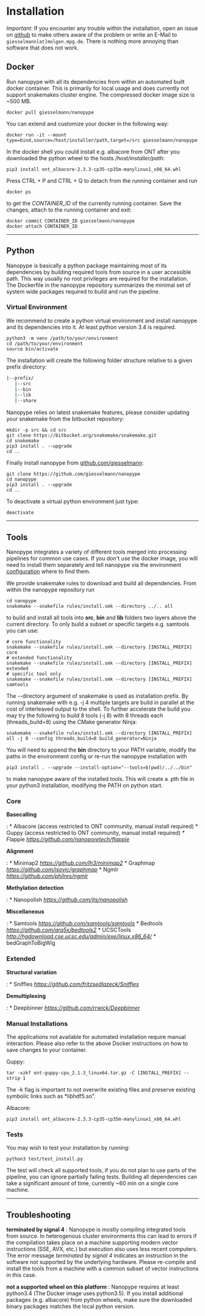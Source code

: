 # Installation

*Important*: If you encounter any trouble within the installation, open an issue on [github](https://github.com/giesselmann/nanopype/issues) to make others aware of the problem or write an E-Mail to ```giesselmann[at]molgen.mpg.de```. There is nothing more annoying than software that does not work.

## Docker

Run nanopype with all its dependencies from within an automated built docker container. This is primarily for local usage and does currently not support snakemakes cluster engine. The compressed docker image size is ~500 MB.

    docker pull giesselmann/nanopype

You can extend and customize your docker in the following way:

    docker run -it --mount type=bind,source=/host/installer/path,target=/src giesselmann/nanopype

In the docker shell you could install e.g. albacore from ONT after you downloaded the python wheel to the hosts */host/installer/path*:

    pip3 install ont_albacore-2.3.3-cp35-cp35m-manylinux1_x86_64.whl

Press CTRL + P and CTRL + Q to detach from the running container and run

    docker ps

to get the *CONTAINER_ID* of the currently running container. Save the changes, attach to the running container and exit:

    docker commit CONTAINER_ID giesselmann/nanopype
    docker attach CONTAINER_ID

***
## Python

Nanopype is basically a python package maintaining most of its dependencies by building required tools from source in a user accessible path. This way usually no root privileges are required for the installation. The Dockerfile in the nanopype repository summarizes the minimal set of system wide packages required to build and run the pipeline.

### Virtual Environment
We recommend to create a python virtual environment and install nanopype and its dependencies into it. At least python version 3.4 is required.

    python3 -m venv /path/to/your/environment
    cd /path/to/your/environment
    source bin/activate

The installation will create the following folder structure relative to a given prefix directory:

```sh
|--prefix/
   |--src
   |--bin
   |--lib
   |--share
```

Nanopype relies on latest snakemake features, please consider updating your snakemake from the bitbucket repository:

```
mkdir -p src && cd src
git clone https://bitbucket.org/snakemake/snakemake.git
cd snakemake
pip3 install . --upgrade
cd ..
```

Finally install nanopype from [github.com/giesselmann](https://github.com/giesselmann/nanopype/):

```
git clone https://github.com/giesselmann/nanopype
cd nanopype
pip3 install . --upgrade
cd ..
```
To deactivate a virtual python environment just type:

    deactivate

***

## Tools
Nanopype integrates a variety of different tools merged into processing pipelines for common use cases. If you don't use the docker image, you will need to install them separately and tell nanopype via the environment [configuration](configuration.md) where to find them.

We provide snakemake rules to download and build all dependencies. From within the nanopype repository run

    cd nanopype
    snakemake --snakefile rules/install.smk --directory ../.. all

to build and install all tools into **src**, **bin** and **lib** folders two layers above the current directory. To only build a subset or specific targets e.g. samtools you can use:

    # core functionality
    snakemake --snakefile rules/install.smk --directory [INSTALL_PREFIX] core
    # extended functionality
    snakemake --snakefile rules/install.smk --directory [INSTALL_PREFIX] extended
    # specific tool only
    snakemake --snakefile rules/install.smk --directory [INSTALL_PREFIX] samtools

The --directory argument of snakemake is used as installation prefix. By running snakemake with e.g. -j 4 multiple targets are build in parallel at the cost of interleaved output to the shell. To further accelerate the build you may try the following to build 8 tools (-j 8) with 8 threads each (threads_build=8) using the CMake generator Ninja:

    snakemake --snakefile rules/install.smk --directory [INSTALL_PREFIX] all -j 8 --config threads_build=8 build_generator=Ninja

You will need to append the **bin** directory to your PATH variable, modify the paths in the environment config or re-run the nanopype installation with

    pip3 install . --upgrade --install-option="--tools=$(pwd)/../../bin"

to make nanopype aware of the installed tools. This will create a .pth file in your python3 installation, modifying the PATH on python start.

### Core
**Basecalling**

:   * Albacore (access restricted to ONT community, manual install required)
    * Guppy (access restricted to ONT community, manual install required)
    * Flappie *https://github.com/nanoporetech/flappie*

**Alignment**

:   * Minimap2 *https://github.com/lh3/minimap2*
    * Graphmap *https://github.com/isovic/graphmap*
    * Ngmlr *https://github.com/philres/ngmlr*

**Methylation detection**

:   * Nanopolish *https://github.com/jts/nanopolish*

**Miscellaneous**

:   * Samtools *https://github.com/samtools/samtools*
    * Bedtools *https://github.com/arq5x/bedtools2*
    * UCSCTools *http://hgdownload.cse.ucsc.edu/admin/exe/linux.x86_64/*
        * bedGraphToBigWig

### Extended
**Structural variation**

:   * Sniffles *https://github.com/fritzsedlazeck/Sniffles*

**Demultiplexing**

:   * Deepbinner *https://github.com/rrwick/Deepbinner*

### Manual Installations

The applications not available for automated installation require manual interaction. Please also refer to the above Docker instructions on how to save changes to your container.

Guppy:
```
tar -xzkf ont-guppy-cpu_2.1.3_linux64.tar.gz -C [INSTALL_PREFIX] --strip 1
```
The -k flag is important to not overwrite existing files and preserve existing symbolic links such as *libhdf5.so".

Albacore:
```
pip3 install ont_albacore-2.3.3-cp35-cp35m-manylinux1_x86_64.whl
```

### Tests

You may wish to test your installation by running:

    python3 test/test_install.py

The test will check all supported tools, if you do not plan to use parts of the pipeline, you can ignore partially failing tests. Building all dependencies can take a significant amount of time, currently ~60 min on a single core machine.

***

## Troubleshooting

**terminated by signal 4**
:   Nanopype is mostly compiling integrated tools from source. In heterogenous cluster environments this can lead to errors if the compilation takes place on a machine supporting modern vector instructions (SSE, AVX, etc.) but execution also uses less recent computers. The error message *terminated by signal 4* indicates an instruction in the software not supported by the underlying hardware. Please re-compile and install the tools from a machine with a common subset of vector instructions in this case.

**not a supported wheel on this platform**
:   Nanopype requires at least python3.4 (The Docker image uses python3.5). If you install additional packages (e.g. albacore) from python wheels, make sure the downloaded binary packages matches the local python version.

